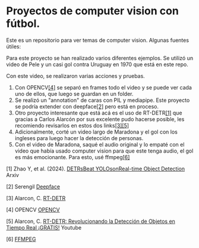 # Proyectos de computer vision con fútbol. 

Este es un repositorio para ver temas de computer vision. Algunas fuentes útiles:

Para este proyecto se han realizado varios diferentes ejemplos. Se utilizó un video de Pele y un casi gol contra Uruguay en 1970 que está en este repo. 

Con este video, se realizaron varias acciones y pruebas. 

1. Con OPENCV[[4]](#4) se separó en frames todo el video y se puede ver cada uno de ellos, que luego se guardan en un folder. 
2. Se realizó un "annotation" de caras con PIL y mediapipe. Este proyecto se podría extender con deepface[[2]](#2) pero está en proceso.  
3. Otro proyecto interesante que está acá es el uso de RT-DETR[[1]](#1) que gracias a Carlos Alarcón por sus excelente pudo hacerse posible, les recomiendo revisarlos en estos dos links[[3]](#3)[[5]](#5) 
4. Adicionalmente, corté un video largo de Maradona y el gol con los ingleses para luego hacer la detección de personas. 
5. Con el video de Maradona, saqué el audio original y lo empaté con el video que había usado computer vision para que este tenga audio, el gol es más emocionante. Para esto, usé ffmpeg[[6]](#6)

<a id="1">[1]</a>
Zhao Y, et al. (2024).
[DETRsBeat YOLOsonReal-time Object Detection](https://arxiv.org/pdf/2304.08069)
Arxiv

<a id="2">[2]</a>
Serengil
[Deepface](https://github.com/serengil/deepface)

<a id="3">[3]</a>
Alarcon, C. 
[RT-DETR](https://github.com/alarcon7a/rt-detr)


<a id="4">[4]</a>
OPENCV
[OPENCV](https://github.com/opencv/opencv)

<a id="5">[5]</a>
Alarcon, C.
[RT-DETR: Revolucionando la Detección de Objetos en Tiempo Real ¡GRATIS!](https://www.youtube.com/watch?v=fqgHlUH3OXQ)
Youtube

<a id="6">[6]</a>
[FFMPEG](https://ffmpeg.org/)

<!--
https://www.youtube.com/watch?v=aBVGKoNZQUw

https://www.youtube.com/watch?v=aBVGKoNZQUw

https://stackoverflow.com/questions/78841248/userwarning-symboldatabase-getprototype-is-deprecated-please-use-message-fac

-->
